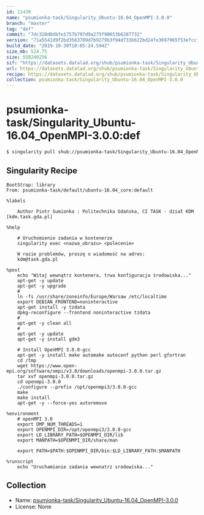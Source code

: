 ```yaml
---
id: 11439
name: "psumionka-task/Singularity_Ubuntu-16.04_OpenMPI-3.0.0"
branch: "master"
tag: "def"
commit: "7dc320d0dbfe1757b797d9a275f90653b6287732"
version: "71a5541d9f2bd3563789d7b9279b3f94d733b622bd24fe3697965f53efccf190"
build_date: "2019-10-30T10:05:24.594Z"
size_mb: 524.75
size: 550240256
sif: "https://datasets.datalad.org/shub/psumionka-task/Singularity_Ubuntu-16.04_OpenMPI-3.0.0/def/2019-10-30-7dc320d0-71a5541d/71a5541d9f2bd3563789d7b9279b3f94d733b622bd24fe3697965f53efccf190.sif"
url: https://datasets.datalad.org/shub/psumionka-task/Singularity_Ubuntu-16.04_OpenMPI-3.0.0/def/2019-10-30-7dc320d0-71a5541d/
recipe: https://datasets.datalad.org/shub/psumionka-task/Singularity_Ubuntu-16.04_OpenMPI-3.0.0/def/2019-10-30-7dc320d0-71a5541d/Singularity
collection: psumionka-task/Singularity_Ubuntu-16.04_OpenMPI-3.0.0
---
```


# psumionka-task/Singularity_Ubuntu-16.04_OpenMPI-3.0.0:def

```bash
$ singularity pull shub://psumionka-task/Singularity_Ubuntu-16.04_OpenMPI-3.0.0:def
```

## Singularity Recipe

```singularity
BootStrap: library
From: psumionka-task/default/ubuntu-16.04_core:default

%labels
    
    Author Piotr Sumionka : Politechnika Gdańska, CI TASK - dział KDM [kdm.task.gda.pl]

%help

    # Uruchomienie zadania w kontenerze
    singularity exec <nazwa_obrazu> <polecenie>

    W razie problemów, proszę o wiadomość na adres:
    kdm@task.gda.pl

%post
    echo "Witaj wewnątrz kontenera, trwa konfiguracja środowiska..."
    apt-get -y update
    apt-get -y upgrade
    #
    ln -fs /usr/share/zoneinfo/Europe/Warsaw /etc/localtime
    export DEBIAN_FRONTEND=noninteractive
    apt-get install -y tzdata
    dpkg-reconfigure --frontend noninteractive tzdata
    #
    apt-get -y clean all
    #
    apt-get -y update
    apt-get -y install gdm3

    # Install OpenMPI 3.0.0-gcc
    apt-get -y install make automake autoconf python perl gfortran
    cd /tmp
    wget https://www.open-mpi.org/software/ompi/v3.0/downloads/openmpi-3.0.0.tar.gz
    tar xvf openmpi-3.0.0.tar.gz
    cd openmpi-3.0.0
    ./configure --prefix /opt/openmpi3/3.0.0-gcc
    make
    make install
    apt-get -y --force-yes autoremove

%environment
    # openMPI 3.0
    export OMP_NUM_THREADS=1
    export OPENMPI_DIR=/opt/openmpi3/3.0.0-gcc
    export LD_LIBRARY_PATH=$OPENMPI_DIR/lib
    export MANPATH=$OPENMPI_DIR/share/man

    export PATH=$PATH:$OPENMPI_DIR/bin:$LD_LIBRARY_PATH:$MANPATH

%runscript
    echo "Uruchamianie zadania wewnatrz srodowiska..."
```

## Collection

 - Name: [psumionka-task/Singularity_Ubuntu-16.04_OpenMPI-3.0.0](https://github.com/psumionka-task/Singularity_Ubuntu-16.04_OpenMPI-3.0.0)
 - License: None

